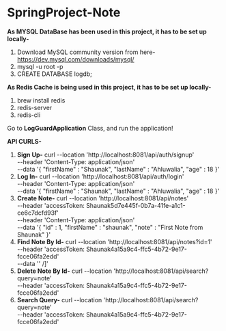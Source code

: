 # SpringProject-Note

**As MYSQL DataBase has been used in this project, it has to be set up locally-**
1. Download MySQL community version from here- https://dev.mysql.com/downloads/mysql/
2. mysql -u root -p
3. CREATE DATABASE logdb;

**As Redis Cache is being used in this project, it has to be set up locally-**
1. brew install redis
2. redis-server
3. redis-cli

Go to **LogGuardApplication** Class, and run the application!

**API CURLS-**
1. **Sign Up-** curl --location 'http://localhost:8081/api/auth/signup' \
--header 'Content-Type: application/json' \
--data '{
    "firstName" : "Shaunak",
    "lastName" : "Ahluwalia",
    "age" : 18
}'
2. **Log In-**
curl --location 'http://localhost:8081/api/auth/login' \
--header 'Content-Type: application/json' \
--data '{
    "firstName" : "Shaunak",
    "lastName" : "Ahluwalia",
    "age" : 18
}'
3. **Create Note-**
curl --location 'http://localhost:8081/api/notes' \
--header 'accessToken: Shaunak5d7e445f-0b7a-41fe-a1c1-ce6c7dcfd93f' \
--header 'Content-Type: application/json' \
--data '{
    "id" : 1,
    "firstName" : "shaunak",
    "note" : "First Note from Shaunak"
}'
4. **Find Note By Id-**
curl --location 'http://localhost:8081/api/notes?id=1' \
--header 'accessToken: Shaunak4a15a9c4-ffc5-4b72-9e17-fcce06fa2edd' \
--data ''
/]'
6. **Delete Note By Id-**
curl --location 'http://localhost:8081/api/search?query=note' \
--header 'accessToken: Shaunak4a15a9c4-ffc5-4b72-9e17-fcce06fa2edd'
7. **Search Query-**
curl --location 'http://localhost:8081/api/search?query=note' \
--header 'accessToken: Shaunak4a15a9c4-ffc5-4b72-9e17-fcce06fa2edd'
   
